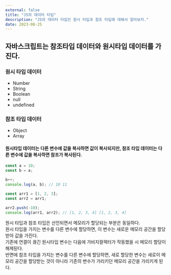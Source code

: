 ```yaml
---
external: false
title: "JS의 데이터 타입"
description: "JS의 데이터 타입인 원시 타입과 참조 타입에 대해서 알아보자."
date: 2023-08-25
---
```


## 자바스크립트는 참조타입 데이터와 원시타입 데이터를 가진다.

### 원시 타입 데이터

- Number
- String
- Boolean
- null
- undefined

### 참조 타입 데이터

- Object
- Array

#### 원시타입 데이터는 다른 변수에 값을 복사하면 값이 복사되지만, 참조 타입 데이터는 다른 변수에 값을 복사하면 참조가 복사된다.

```js
const a = 10;
const b = a;

b++;
console.log(a, b); // 10 11

const arr1 = [1, 2, 3];
const arr2 = arr1;

arr2.push(-10);
console.log(arr1, arr2); // [1, 2, 3, 4] [1, 2, 3, 4]
```

원시 타입과 참조 타입은 선언되면서 메모리가 할당되는 부분은 동일하다.  
원시 타입을 가지는 변수를 다른 변수에 할당하면, 이 변수는 새로운 메모리 공간을 할당받아 값을 가진다.  
기존에 연결이 끊긴 원시타입 변수는 다음에 가비지컬렉터가 작동했을 시 메모리 할당이 해제된다.  
반면에 참조 타입을 가지는 변수를 다른 변수에 할당하면, 새로 할당한 변수는 새로이 메모리 공간을 할당받는 것이 아니라 기존의 변수가 가리키던 메모리 공간을 가리키게 된다.
